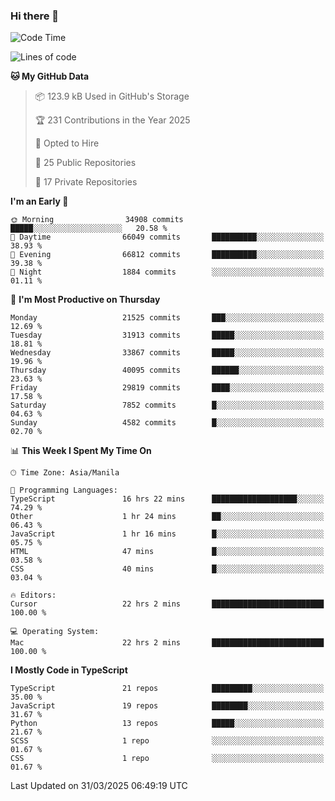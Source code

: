 ### Hi there 👋

<!--START_SECTION:waka-->
![Code Time](http://img.shields.io/badge/Code%20Time-1%2C584%20hrs%205%20mins-blue)

![Lines of code](https://img.shields.io/badge/From%20Hello%20World%20I%27ve%20Written-64.6%20million%20lines%20of%20code-blue)

**🐱 My GitHub Data** 

> 📦 123.9 kB Used in GitHub's Storage 
 > 
> 🏆 231 Contributions in the Year 2025
 > 
> 💼 Opted to Hire
 > 
> 📜 25 Public Repositories 
 > 
> 🔑 17 Private Repositories 
 > 
**I'm an Early 🐤** 

```text
🌞 Morning                34908 commits       █████░░░░░░░░░░░░░░░░░░░░   20.58 % 
🌆 Daytime                66049 commits       ██████████░░░░░░░░░░░░░░░   38.93 % 
🌃 Evening                66812 commits       ██████████░░░░░░░░░░░░░░░   39.38 % 
🌙 Night                  1884 commits        ░░░░░░░░░░░░░░░░░░░░░░░░░   01.11 % 
```
📅 **I'm Most Productive on Thursday** 

```text
Monday                   21525 commits       ███░░░░░░░░░░░░░░░░░░░░░░   12.69 % 
Tuesday                  31913 commits       █████░░░░░░░░░░░░░░░░░░░░   18.81 % 
Wednesday                33867 commits       █████░░░░░░░░░░░░░░░░░░░░   19.96 % 
Thursday                 40095 commits       ██████░░░░░░░░░░░░░░░░░░░   23.63 % 
Friday                   29819 commits       ████░░░░░░░░░░░░░░░░░░░░░   17.58 % 
Saturday                 7852 commits        █░░░░░░░░░░░░░░░░░░░░░░░░   04.63 % 
Sunday                   4582 commits        █░░░░░░░░░░░░░░░░░░░░░░░░   02.70 % 
```


📊 **This Week I Spent My Time On** 

```text
🕑︎ Time Zone: Asia/Manila

💬 Programming Languages: 
TypeScript               16 hrs 22 mins      ███████████████████░░░░░░   74.29 % 
Other                    1 hr 24 mins        ██░░░░░░░░░░░░░░░░░░░░░░░   06.43 % 
JavaScript               1 hr 16 mins        █░░░░░░░░░░░░░░░░░░░░░░░░   05.75 % 
HTML                     47 mins             █░░░░░░░░░░░░░░░░░░░░░░░░   03.58 % 
CSS                      40 mins             █░░░░░░░░░░░░░░░░░░░░░░░░   03.04 % 

🔥 Editors: 
Cursor                   22 hrs 2 mins       █████████████████████████   100.00 % 

💻 Operating System: 
Mac                      22 hrs 2 mins       █████████████████████████   100.00 % 
```

**I Mostly Code in TypeScript** 

```text
TypeScript               21 repos            █████████░░░░░░░░░░░░░░░░   35.00 % 
JavaScript               19 repos            ████████░░░░░░░░░░░░░░░░░   31.67 % 
Python                   13 repos            █████░░░░░░░░░░░░░░░░░░░░   21.67 % 
SCSS                     1 repo              ░░░░░░░░░░░░░░░░░░░░░░░░░   01.67 % 
CSS                      1 repo              ░░░░░░░░░░░░░░░░░░░░░░░░░   01.67 % 
```




 Last Updated on 31/03/2025 06:49:19 UTC
<!--END_SECTION:waka-->
